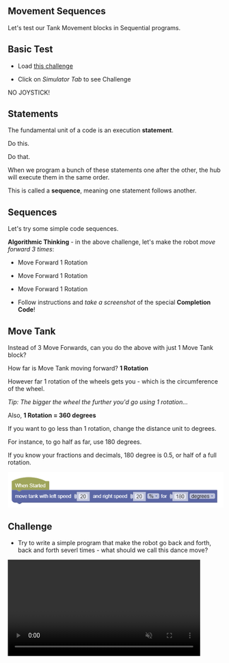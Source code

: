 Movement Sequences
---

Let's test our Tank Movement blocks in Sequential programs.

## Basic Test 

- Load [this challenge](https://quirkycort.github.io/gears/public/index.html?worldJSON=https%3A%2F%2Ffiles.aposteriori.com.sg%2Fget%2FM5HDzaVWhm.json&robotJSON=https%3A%2F%2Ffiles.aposteriori.com.sg%2Fget%2F7r9K65arhz.json&filterBlocksJSON=https%3A%2F%2Ffiles.aposteriori.com.sg%2Fget%2FsbVQLkhtDr.json&worldScripts=world_challenges)

- Click on *Simulator Tab* to see Challenge

NO JOYSTICK!

## Statements

The fundamental unit of a code is an execution **statement**.  

Do this.  

Do that.  

When we program a bunch of these statements one after the other, the hub will execute them in the same order.  

This is called a **sequence**, meaning one statement follows another.

## Sequences

Let's try some simple code sequences.

**Algorithmic Thinking** - in the above challenge, let's make the robot *move forward 3 times*:

- Move Forward 1 Rotation
- Move Forward 1 Rotation
- Move Forward 1 Rotation

- Follow instructions and *take a screenshot* of the special **Completion Code**!

## Move Tank

Instead of 3 Move Forwards, can you do the above with just 1 Move Tank block?

How far is Move Tank moving forward?  **1 Rotation**

However far 1 rotation of the wheels gets you - which is the circumference of the wheel.  

*Tip: The bigger the wheel the further you'd go using 1 rotation...*

Also, **1 Rotation = 360 degrees** 

If you want to go less than 1 rotation, change the distance unit to degrees.  

For instance, to go half as far, use 180 degrees.

If you know your fractions and decimals, 180 degree is 0.5, or half of a full rotation.

![](images/tankfwdDegrees.png)

## Challenge

- Try to write a simple program that make the robot go back and forth, back and forth severl times - what should we call this dance move?

<video autoplay muted loop width=450 height="auto">
  <source src="images/backandforth.mp4" type="video/mp4">
</video>



